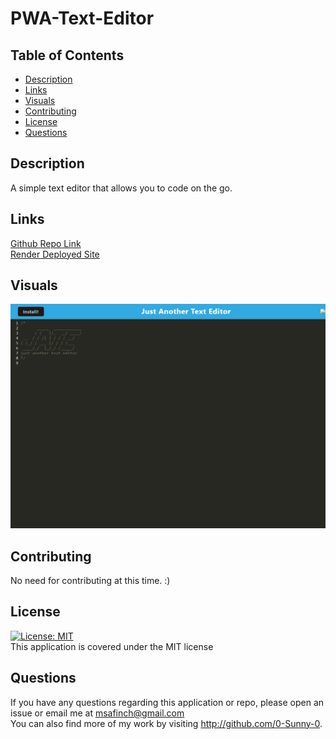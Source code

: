 # PWA-Text-Editor

## Table of Contents

- [Description](#description)<br>
- [Links](#links)<br>
- [Visuals](#visuals)<br>
- [Contributing](#Contributing)<br>
- [License](#license)<br>
- [Questions](#Questions)<br>

## Description

A simple text editor that allows you to code on the go. 

## Links

<a href="https://github.com/0-Sunny-0/PWA-Text-Editor">Github Repo Link</a><br>
<a href="https://pwa-text-editor-x1yw.onrender.com">Render Deployed Site</a><br>

## Visuals

<img src="./README_images/JATE-Landing-page.png" />

## Contributing

No need for contributing at this time. :)

## License

[![License: MIT](https://img.shields.io/badge/License-MIT-yellow.svg)](https://opensource.org/licenses/MIT)<br>
This application is covered under the MIT license

## Questions

  If you have any questions regarding this application or repo, please open an issue or email me at msafinch@gmail.com<br>
  You can also find more of my work by visiting http://github.com/0-Sunny-0. 

